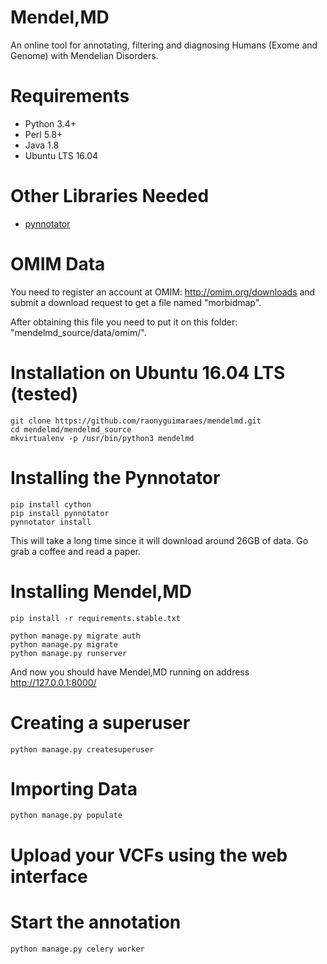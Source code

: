 # Mendel,MD
An online tool for annotating, filtering and diagnosing Humans (Exome and Genome) with Mendelian Disorders.


Requirements
============

* Python 3.4+
* Perl 5.8+
* Java 1.8
* Ubuntu LTS 16.04

Other Libraries Needed
======================

* [pynnotator](https://github.com/raonyguimaraes/pynnotator)


OMIM Data
=========

You need to register an account at OMIM: http://omim.org/downloads and submit a download request to get a file named "morbidmap".

After obtaining this file you need to put it on this folder: "mendelmd_source/data/omim/".

Installation on Ubuntu 16.04 LTS (tested)
=========================================

    git clone https://github.com/raonyguimaraes/mendelmd.git
    cd mendelmd/mendelmd_source
    mkvirtualenv -p /usr/bin/python3 mendelmd


Installing the Pynnotator
========================

    pip install cython
    pip install pynnotator
    pynnotator install

This will take a long time since it will download around 26GB of data. Go grab a coffee and read a paper.

Installing Mendel,MD
====================

    pip install -r requirements.stable.txt

    python manage.py migrate auth
    python manage.py migrate
    python manage.py runserver

And now you should have Mendel,MD running on address http://127.0.0.1:8000/

Creating a superuser
====================

    python manage.py createsuperuser

Importing Data
==============

    python manage.py populate

Upload your VCFs using the web interface
========================================

Start the annotation
====================

    python manage.py celery worker
